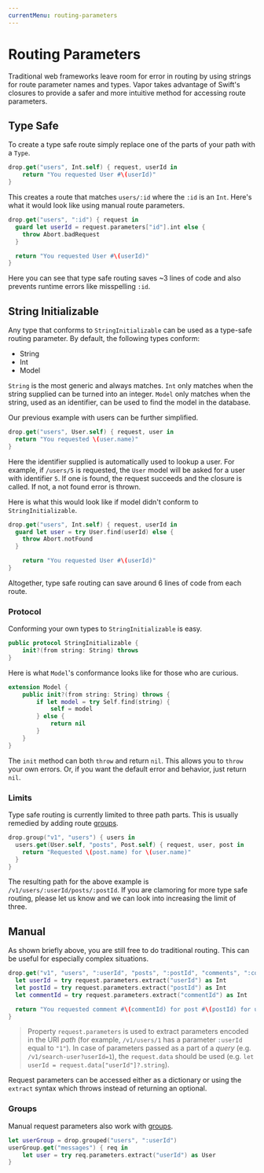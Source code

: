 ```yaml
---
currentMenu: routing-parameters
---
```


# Routing Parameters

Traditional web frameworks leave room for error in routing by using strings for route parameter names and types. Vapor takes advantage of Swift's closures to provide a safer and more intuitive method for accessing route parameters.

## Type Safe

To create a type safe route simply replace one of the parts of your path with a `Type`.

```swift
drop.get("users", Int.self) { request, userId in
    return "You requested User #\(userId)"
}
```

This creates a route that matches `users/:id` where the `:id` is an `Int`. Here's what it would look like using manual route parameters.

```swift
drop.get("users", ":id") { request in
  guard let userId = request.parameters["id"].int else {
    throw Abort.badRequest
  }

  return "You requested User #\(userId)"
}
```

Here you can see that type safe routing saves ~3 lines of code and also prevents runtime errors like misspelling `:id`.

## String Initializable

Any type that conforms to `StringInitializable` can be used as a type-safe routing parameter. By default, the following types conform:

- String
- Int
- Model

`String` is the most generic and always matches. `Int` only matches when the string supplied can be turned into an integer. `Model` only matches when the string, used as an identifier, can be used to find the model in the database.

Our previous example with users can be further simplified.

```swift
drop.get("users", User.self) { request, user in
  return "You requested \(user.name)"
}
```

Here the identifier supplied is automatically used to lookup a user. For example, if `/users/5` is requested, the `User` model will be asked for a user with identifier `5`. If one is found, the request succeeds and the closure is called. If not, a not found error is thrown.

Here is what this would look like if model didn't conform to `StringInitializable`.

```swift
drop.get("users", Int.self) { request, userId in
  guard let user = try User.find(userId) else {
    throw Abort.notFound
  }

    return "You requested User #\(userId)"
}
```

Altogether, type safe routing can save around 6 lines of code from each route.

### Protocol

Conforming your own types to `StringInitializable` is easy.

```swift
public protocol StringInitializable {
    init?(from string: String) throws
}
```

Here is what `Model`'s conformance looks like for those who are curious.

```swift
extension Model {
    public init?(from string: String) throws {
        if let model = try Self.find(string) {
            self = model
        } else {
            return nil
        }
    }
}
```

The `init` method can both `throw` and return `nil`. This allows you to `throw` your own errors. Or, if you want the default error and behavior, just return `nil`.

### Limits

Type safe routing is currently limited to three path parts. This is usually remedied by adding route [groups](group.md).

```swift
drop.group("v1", "users") { users in
  users.get(User.self, "posts", Post.self) { request, user, post in
    return "Requested \(post.name) for \(user.name)"
  }
}
```

The resulting path for the above example is `/v1/users/:userId/posts/:postId`. If you are clamoring for more type safe routing, please let us know and we can look into increasing the limit of three.

## Manual

As shown briefly above, you are still free to do traditional routing. This can be useful for especially complex situations.

```swift
drop.get("v1", "users", ":userId", "posts", ":postId", "comments", ":commentId") { request in
  let userId = try request.parameters.extract("userId") as Int
  let postId = try request.parameters.extract("postId") as Int
  let commentId = try request.parameters.extract("commentId") as Int

  return "You requested comment #\(commentId) for post #\(postId) for user #\(userId)"
}
```

> Property `request.parameters` is used to extract parameters encoded in the URI _path_ (for example, `/v1/users/1` has a parameter `:userId` equal to `"1"`). In case of parameters passed as a part of a _query_ (e.g. `/v1/search-user?userId=1`), the `request.data` should be used (e.g. `let userId = request.data["userId"]?.string`).

Request parameters can be accessed either as a dictionary or using the `extract` syntax which throws instead of returning an optional.

### Groups

Manual request parameters also work with [groups](group.md).

```swift
let userGroup = drop.grouped("users", ":userId")
userGroup.get("messages") { req in
    let user = try req.parameters.extract("userId") as User
}
```
